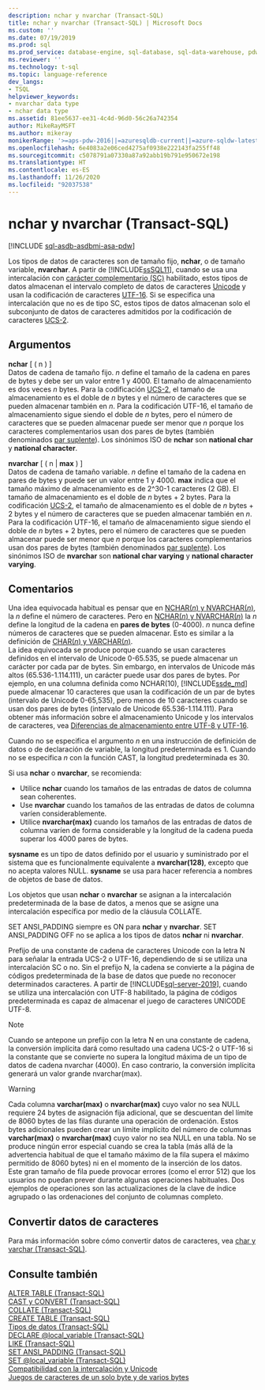 ```yaml
---
description: nchar y nvarchar (Transact-SQL)
title: nchar y nvarchar (Transact-SQL) | Microsoft Docs
ms.custom: ''
ms.date: 07/19/2019
ms.prod: sql
ms.prod_service: database-engine, sql-database, sql-data-warehouse, pdw
ms.reviewer: ''
ms.technology: t-sql
ms.topic: language-reference
dev_langs:
- TSQL
helpviewer_keywords:
- nvarchar data type
- nchar data type
ms.assetid: 81ee5637-ee31-4c4d-96d0-56c26a742354
author: MikeRayMSFT
ms.author: mikeray
monikerRange: '>=aps-pdw-2016||=azuresqldb-current||=azure-sqldw-latest||>=sql-server-2016||=sqlallproducts-allversions||>=sql-server-linux-2017||=azuresqldb-mi-current'
ms.openlocfilehash: 6e4083a2e06ced4275af0938e222143fa255ff48
ms.sourcegitcommit: c5078791a07330a87a92abb19b791e950672e198
ms.translationtype: HT
ms.contentlocale: es-ES
ms.lasthandoff: 11/26/2020
ms.locfileid: "92037538"
---
```

# <a name="nchar-and-nvarchar-transact-sql"></a>nchar y nvarchar (Transact-SQL)
[!INCLUDE [sql-asdb-asdbmi-asa-pdw](../../includes/applies-to-version/sql-asdb-asdbmi-asa-pdw.md)]

Los tipos de datos de caracteres son de tamaño fijo, **nchar**, o de tamaño variable, **nvarchar**. A partir de [!INCLUDE[ssSQL11](../../includes/sssql11-md.md)], cuando se usa una intercalación con [carácter complementario (SC)](../../relational-databases/collations/collation-and-unicode-support.md#Supplementary_Characters) habilitado, estos tipos de datos almacenan el intervalo completo de datos de caracteres [Unicode](../../relational-databases/collations/collation-and-unicode-support.md#Unicode_Defn) y usan la codificación de caracteres [UTF-16](https://www.wikipedia.org/wiki/UTF-16). Si se especifica una intercalación que no es de tipo SC, estos tipos de datos almacenan solo el subconjunto de datos de caracteres admitidos por la codificación de caracteres [UCS-2](https://www.wikipedia.org/wiki/Universal_Coded_Character_Set#Encoding_forms).

## <a name="arguments"></a>Argumentos
**nchar** [ ( n ) ]  
Datos de cadena de tamaño fijo. *n* define el tamaño de la cadena en pares de bytes y debe ser un valor entre 1 y 4000. El tamaño de almacenamiento es dos veces *n* bytes. Para la codificación [UCS-2](https://www.wikipedia.org/wiki/UTF-16#U+0000_to_U+D7FF_and_U+E000_to_U+FFFF), el tamaño de almacenamiento es el doble de *n* bytes y el número de caracteres que se pueden almacenar también en *n*. Para la codificación UTF-16, el tamaño de almacenamiento sigue siendo el doble de *n* bytes, pero el número de caracteres que se pueden almacenar puede ser menor que *n* porque los caracteres complementarios usan dos pares de bytes (también denominados [par suplente](https://www.wikipedia.org/wiki/UTF-16#U+010000_to_U+10FFFF)). Los sinónimos ISO de **nchar** son **national char** y **national character**.
  
**nvarchar** [ ( n | **max** ) ]  
Datos de cadena de tamaño variable. *n* define el tamaño de la cadena en pares de bytes y puede ser un valor entre 1 y 4000. **max** indica que el tamaño máximo de almacenamiento es de 2^30-1 caracteres (2 GB). El tamaño de almacenamiento es el doble de *n* bytes + 2 bytes. Para la codificación [UCS-2](https://www.wikipedia.org/wiki/UTF-16#U+0000_to_U+D7FF_and_U+E000_to_U+FFFF), el tamaño de almacenamiento es el doble de *n* bytes + 2 bytes y el número de caracteres que se pueden almacenar también en *n*. Para la codificación UTF-16, el tamaño de almacenamiento sigue siendo el doble de *n* bytes + 2 bytes, pero el número de caracteres que se pueden almacenar puede ser menor que *n* porque los caracteres complementarios usan dos pares de bytes (también denominados [par suplente](https://www.wikipedia.org/wiki/UTF-16#U+010000_to_U+10FFFF)). Los sinónimos ISO de **nvarchar** son **national char varying** y **national character varying**.
  
## <a name="remarks"></a>Comentarios  
Una idea equivocada habitual es pensar que en [NCHAR(*n*) y NVARCHAR(*n*)](../../t-sql/data-types/nchar-and-nvarchar-transact-sql.md), la *n* define el número de caracteres. Pero en [NCHAR(*n*) y NVARCHAR(*n*)](../../t-sql/data-types/nchar-and-nvarchar-transact-sql.md) la *n* define la longitud de la cadena en **pares de bytes** (0-4000). *n* nunca define números de caracteres que se pueden almacenar. Esto es similar a la definición de [CHAR(*n*) y VARCHAR(*n*)](../../t-sql/data-types/char-and-varchar-transact-sql.md).   
La idea equivocada se produce porque cuando se usan caracteres definidos en el intervalo de Unicode 0-65.535, se puede almacenar un carácter por cada par de bytes. Sin embargo, en intervalos de Unicode más altos (65.536-1.114.111), un carácter puede usar dos pares de bytes. Por ejemplo, en una columna definida como NCHAR(10), [!INCLUDE[ssde_md](../../includes/ssde_md.md)] puede almacenar 10 caracteres que usan la codificación de un par de bytes (intervalo de Unicode 0-65,535), pero menos de 10 caracteres cuando se usan dos pares de bytes (intervalo de Unicode 65.536-1.114.111). Para obtener más información sobre el almacenamiento Unicode y los intervalos de caracteres, vea [Diferencias de almacenamiento entre UTF-8 y UTF-16](../../relational-databases/collations/collation-and-unicode-support.md#storage_differences).     

Cuando no se especifica el argumento *n* en una instrucción de definición de datos o de declaración de variable, la longitud predeterminada es 1. Cuando no se especifica *n* con la función CAST, la longitud predeterminada es 30.

Si usa **nchar** o **nvarchar**, se recomienda:
- Utilice **nchar** cuando los tamaños de las entradas de datos de columna sean coherentes.  
- Use **nvarchar** cuando los tamaños de las entradas de datos de columna varíen considerablemente.  
- Utilice **nvarchar(max)** cuando los tamaños de las entradas de datos de columna varíen de forma considerable y la longitud de la cadena pueda superar los 4000 pares de bytes.  
  
**sysname** es un tipo de datos definido por el usuario y suministrado por el sistema que es funcionalmente equivalente a **nvarchar(128)**, excepto que no acepta valores NULL. **sysname** se usa para hacer referencia a nombres de objetos de base de datos.
  
Los objetos que usan **nchar** o **nvarchar** se asignan a la intercalación predeterminada de la base de datos, a menos que se asigne una intercalación específica por medio de la cláusula COLLATE.
  
SET ANSI_PADDING siempre es ON para **nchar** y **nvarchar**. SET ANSI_PADDING OFF no se aplica a los tipos de datos **nchar** ni **nvarchar**.
  
Prefijo de una constante de cadena de caracteres Unicode con la letra N para señalar la entrada UCS-2 o UTF-16, dependiendo de si se utiliza una intercalación SC o no. Sin el prefijo N, la cadena se convierte a la página de códigos predeterminada de la base de datos que puede no reconocer determinados caracteres. A partir de [!INCLUDE[sql-server-2019](../../includes/sssqlv15-md.md)], cuando se utiliza una intercalación con UTF-8 habilitado, la página de códigos predeterminada es capaz de almacenar el juego de caracteres UNICODE UTF-8. 
 
> [!NOTE]  
> Cuando se antepone un prefijo con la letra N en una constante de cadena, la conversión implícita dará como resultado una cadena UCS-2 o UTF-16 si la constante que se convierte no supera la longitud máxima de un tipo de datos de cadena nvarchar (4000). En caso contrario, la conversión implícita generará un valor grande nvarchar(max).
  
> [!WARNING]  
> Cada columna **varchar(max)** o **nvarchar(max)** cuyo valor no sea NULL requiere 24 bytes de asignación fija adicional, que se descuentan del límite de 8060 bytes de las filas durante una operación de ordenación. Estos bytes adicionales pueden crear un límite implícito del número de columnas **varchar(max)** o **nvarchar(max)** cuyo valor no sea NULL en una tabla. No se produce ningún error especial cuando se crea la tabla (más allá de la advertencia habitual de que el tamaño máximo de la fila supera el máximo permitido de 8060 bytes) ni en el momento de la inserción de los datos. Este gran tamaño de fila puede provocar errores (como el error 512) que los usuarios no puedan prever durante algunas operaciones habituales.  Dos ejemplos de operaciones son las actualizaciones de la clave de índice agrupado o las ordenaciones del conjunto de columnas completo.
  
## <a name="converting-character-data"></a>Convertir datos de caracteres  
Para más información sobre cómo convertir datos de caracteres, vea [char y varchar &#40;Transact-SQL&#41;](../../t-sql/data-types/char-and-varchar-transact-sql.md).
  
## <a name="see-also"></a>Consulte también
[ALTER TABLE &#40;Transact-SQL&#41;](../../t-sql/statements/alter-table-transact-sql.md)  
[CAST y CONVERT &#40;Transact-SQL&#41;](../../t-sql/functions/cast-and-convert-transact-sql.md)  
[COLLATE &#40;Transact-SQL&#41;](../statements/collations.md)  
[CREATE TABLE &#40;Transact-SQL&#41;](../../t-sql/statements/create-table-transact-sql.md)  
[Tipos de datos &#40;Transact-SQL&#41;](../../t-sql/data-types/data-types-transact-sql.md)  
[DECLARE @local_variable &#40;Transact-SQL&#41;](../../t-sql/language-elements/declare-local-variable-transact-sql.md)  
[LIKE &#40;Transact-SQL&#41;](../../t-sql/language-elements/like-transact-sql.md)  
[SET ANSI_PADDING &#40;Transact-SQL&#41;](../../t-sql/statements/set-ansi-padding-transact-sql.md)  
[SET @local_variable &#40;Transact-SQL&#41;](../../t-sql/language-elements/set-local-variable-transact-sql.md)    
[Compatibilidad con la intercalación y Unicode](../../relational-databases/collations/collation-and-unicode-support.md)     
[Juegos de caracteres de un solo byte y de varios bytes](/cpp/c-runtime-library/single-byte-and-multibyte-character-sets)  
